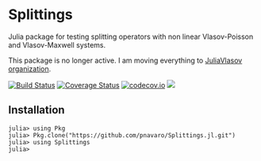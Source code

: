 # Splittings

Julia package for testing splitting operators with non linear Vlasov-Poisson and Vlasov-Maxwell systems.

This package is no longer active. I am moving everything to [JuliaVlasov organization](https://github.com/JuliaVlasov).

[![Build Status](https://travis-ci.org/pnavaro/Splittings.jl.svg?branch=master)](https://travis-ci.org/pnavaro/Splittings.jl)
[![Coverage Status](https://coveralls.io/repos/github/pnavaro/Splittings.jl/badge.svg)](https://coveralls.io/github/pnavaro/Splittings.jl)
[![codecov.io](http://codecov.io/github/pnavaro/Splittings.jl/coverage.svg?branch=master)](http://codecov.io/github/pnavaro/Splittings.jl?branch=master)
[![](https://img.shields.io/badge/docs-latest-blue.svg)](https://pnavaro.github.io/Splittings.jl/latest)

## Installation

~~~
julia> using Pkg
julia> Pkg.clone("https://github.com/pnavaro/Splittings.jl.git")
julia> using Splittings
julia>
~~~
